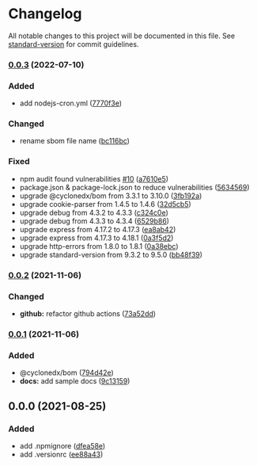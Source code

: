 # Changelog

All notable changes to this project will be documented in this file. See [standard-version](https://github.com/conventional-changelog/standard-version) for commit guidelines.

### [0.0.3](https://github.com/kannkyo/boilerplate-nodejs/compare/v0.0.2...v0.0.3) (2022-07-10)


### Added

* add nodejs-cron.yml ([7770f3e](https://github.com/kannkyo/boilerplate-nodejs/commit/7770f3e7fb89bca4319477467c02b019a65d6cd0))


### Changed

* rename sbom file name ([bc116bc](https://github.com/kannkyo/boilerplate-nodejs/commit/bc116bc9ab084c83cee24b4d2173306438819dc6))


### Fixed

* npm audit found vulnerabilities [#10](https://github.com/kannkyo/boilerplate-nodejs/issues/10) ([a7610e5](https://github.com/kannkyo/boilerplate-nodejs/commit/a7610e5301f1bb83632879fb8390bfe7df6be270))
* package.json & package-lock.json to reduce vulnerabilities ([5634569](https://github.com/kannkyo/boilerplate-nodejs/commit/56345695826dd810412133cf17b84f87a586fd24))
* upgrade @cyclonedx/bom from 3.3.1 to 3.10.0 ([3fb192a](https://github.com/kannkyo/boilerplate-nodejs/commit/3fb192a95ad16465fa13bd42b9c9b7f71ad428df))
* upgrade cookie-parser from 1.4.5 to 1.4.6 ([32d5cb5](https://github.com/kannkyo/boilerplate-nodejs/commit/32d5cb5f4d141d03563b59e81f017d5d3ee31ce7))
* upgrade debug from 4.3.2 to 4.3.3 ([c324c0e](https://github.com/kannkyo/boilerplate-nodejs/commit/c324c0e4fef3b9a09d4634863c99c9b7e856e98e))
* upgrade debug from 4.3.3 to 4.3.4 ([6529b86](https://github.com/kannkyo/boilerplate-nodejs/commit/6529b8626fb06e7d4eceb5adf144fdb715e8db33))
* upgrade express from 4.17.2 to 4.17.3 ([ea8ab42](https://github.com/kannkyo/boilerplate-nodejs/commit/ea8ab42dc0c5df8fcc5808589412ff221934f366))
* upgrade express from 4.17.3 to 4.18.1 ([0a3f5d2](https://github.com/kannkyo/boilerplate-nodejs/commit/0a3f5d26fb0605a04e2498e790a7740cd37c3591))
* upgrade http-errors from 1.8.0 to 1.8.1 ([0a38ebc](https://github.com/kannkyo/boilerplate-nodejs/commit/0a38ebcb5d0d65cf3f02a090a5ca16397493fd67))
* upgrade standard-version from 9.3.2 to 9.5.0 ([bb48f39](https://github.com/kannkyo/boilerplate-nodejs/commit/bb48f39adedb93186a8bb73317568f92e7adab5d))

### [0.0.2](https://github.com/kannkyo/boilerplate-nodejs/compare/v0.0.1...v0.0.2) (2021-11-06)


### Changed

* **github:** refactor github actions ([73a52dd](https://github.com/kannkyo/boilerplate-nodejs/commit/73a52ddcd6f2db28d8a3a67c651ccfe4485a1003))

### [0.0.1](https://github.com/kannkyo/boilerplate-nodejs/compare/v0.0.0...v0.0.1) (2021-11-06)


### Added

* @cyclonedx/bom ([794d42e](https://github.com/kannkyo/boilerplate-nodejs/commit/794d42eb83f10dbb0d5756c9c57443c463b4d6e7))
* **docs:** add sample docs ([9c13159](https://github.com/kannkyo/boilerplate-nodejs/commit/9c13159337dadc7efa24fc137c3934fe82e4ba2f))

## 0.0.0 (2021-08-25)


### Added

* add .npmignore ([dfea58e](https://github.com/kannkyo/boilerplate-nodejs/commit/dfea58e8fdd1bb2131c407b1849df859363daa45))
* add .versionrc ([ee88a43](https://github.com/kannkyo/boilerplate-nodejs/commit/ee88a4343bc7edc6bd1814236a39e08ca1c06e86))
